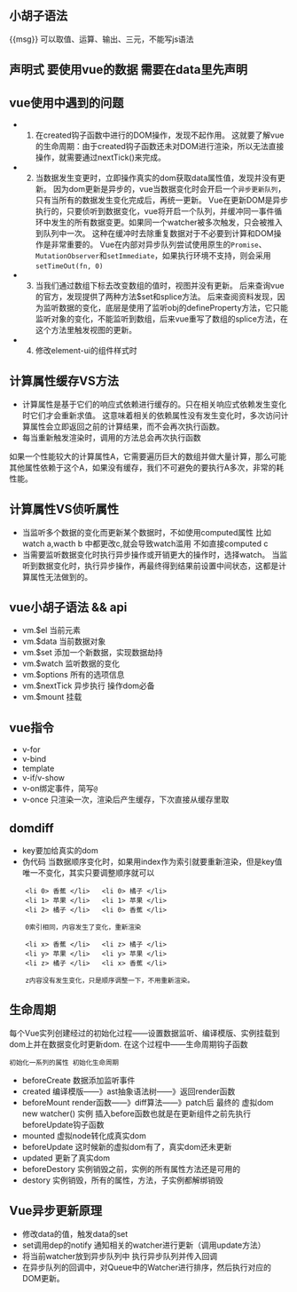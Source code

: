 ## 小胡子语法
{{msg}} 可以取值、运算、输出、三元，不能写js语法

## 声明式 要使用vue的数据 需要在data里先声明

## vue使用中遇到的问题
- 1. 在created钩子函数中进行的DOM操作，发现不起作用。
    这就要了解vue的生命周期：由于created钩子函数还未对DOM进行渲染，所以无法直接操作，就需要通过nextTick()来完成。
    
- 2. 当数据发生变更时，立即操作真实的dom获取data属性值，发现并没有更新。
    因为dom更新是异步的，vue当数据变化时会开启一个`异步更新队列`，只有当所有的数据发生变化完成后，再统一更新。
    Vue在更新DOM是异步执行的，只要侦听到数据变化，vue将开启一个队列，并缓冲同一事件循环中发生的所有数据变更。如果同一个watcher被多次触发，只会被推入到队列中一次。
    这种在缓冲时去除重复数据对于不必要到计算和DOM操作是非常重要的。
    Vue在内部对异步队列尝试使用原生的`Promise`、`MutationObserver`和`setImmediate`，如果执行环境不支持，则会采用`setTimeOut(fn, 0)`

- 3. 当我们通过数组下标去改变数组的值时，视图并没有更新。
    后来查询vue的官方，发现提供了两种方法$set和splice方法。
    后来查阅资料发现，因为监听数据的变化，底层是使用了监听obj的defineProperty方法，它只能监听对象的变化，不能监听到数组，后来vue重写了数组的splice方法，在这个方法里触发视图的更新。
- 4. 修改element-ui的组件样式时

## 计算属性缓存VS方法
- 计算属性是基于它们的响应式依赖进行缓存的。只在相关响应式依赖发生变化时它们才会重新求值。
    这意味着相关的依赖属性没有发生变化时，多次访问计算属性会立即返回之前的计算结果，而不会再次执行函数。
- 每当重新触发渲染时，调用的方法总会再次执行函数

如果一个性能较大的计算属性A，它需要遍历巨大的数组并做大量计算，那么可能其他属性依赖于这个A，如果没有缓存，我们不可避免的要执行A多次，非常的耗性能。

## 计算属性VS侦听属性
- 当监听多个数据的变化而更新某个数据时，不如使用computed属性
    比如watch a,wacth b 中都更改c,就会导致watch滥用
    不如直接computed c
- 当需要监听数据变化时执行异步操作或开销更大的操作时，选择watch。
    当监听到数据变化时，执行异步操作，再最终得到结果前设置中间状态，这都是计算属性无法做到的。

## vue小胡子语法 && api
- vm.$el 当前元素
- vm.$data 当前数据对象
- vm.$set 添加一个新数据，实现数据劫持
- vm.$watch 监听数据的变化
- vm.$options 所有的选项信息
- vm.$nextTick 异步执行 操作dom必备
- vm.$mount 挂载

## vue指令
- v-for
- v-bind
- template
- v-if/v-show
- v-on绑定事件，简写`@`
- v-once 只渲染一次，渲染后产生缓存，下次直接从缓存里取

## domdiff
- key要加给真实的dom
- 伪代码 当数据顺序变化时，如果用index作为索引就要重新渲染，但是key值唯一不变化，其实只要调整顺序就可以
```
    <li 0> 香蕉 </li>   <li 0> 橘子 </li>
    <li 1> 苹果 </li>   <li 1> 苹果 </li>
    <li 2> 橘子 </li>   <li 0> 香蕉 </li>

    0索引相同，内容发生了变化，重新渲染

    <li x> 香蕉 </li>   <li z> 橘子 </li>
    <li y> 苹果 </li>   <li y> 苹果 </li>
    <li z> 橘子 </li>   <li x> 香蕉 </li>

    z内容没有发生变化，只是顺序调整一下，不用重新渲染。
```

## 生命周期
每个Vue实列创建经过的初始化过程——设置数据监听、编译模版、实例挂载到dom上并在数据变化时更新dom.
在这个过程中——生命周期钩子函数

    初始化一系列的属性 初始化生命周期
- beforeCreate
    数据添加监听事件
- created
    编译模版——》ast抽象语法树——》返回render函数
- beforeMount
    render函数——》diff算法——》patch后 最终的 虚拟dom
    new watcher() 实例 插入before函数也就是在更新组件之前先执行 beforeUpdate钩子函数
- mounted
    虚拟node转化成真实dom
- beforeUpdate
    这时候新的虚拟dom有了，真实dom还未更新
- updated
    更新了真实dom
- beforeDestory
    实例销毁之前，实例的所有属性方法还是可用的
- destory
    实例销毁，所有的属性，方法，子实例都解绑销毁

## Vue异步更新原理
- 修改data的值，触发data的set
- set调用dep的notify 通知相关的watcher进行更新（调用update方法）
- 将当前watcher放到异步队列中 执行异步队列并传入回调
- 在异步队列的回调中，对Queue中的Watcher进行排序，然后执行对应的DOM更新。